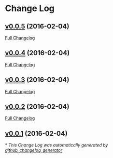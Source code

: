 # Change Log

## [v0.0.5](https://github.com/peec/ember-route-action/tree/v0.0.5) (2016-02-04)
[Full Changelog](https://github.com/peec/ember-route-action/compare/v0.0.4...v0.0.5)

## [v0.0.4](https://github.com/peec/ember-route-action/tree/v0.0.4) (2016-02-04)
[Full Changelog](https://github.com/peec/ember-route-action/compare/v0.0.3...v0.0.4)

## [v0.0.3](https://github.com/peec/ember-route-action/tree/v0.0.3) (2016-02-04)
[Full Changelog](https://github.com/peec/ember-route-action/compare/v0.0.2...v0.0.3)

## [v0.0.2](https://github.com/peec/ember-route-action/tree/v0.0.2) (2016-02-04)
[Full Changelog](https://github.com/peec/ember-route-action/compare/v0.0.1...v0.0.2)

## [v0.0.1](https://github.com/peec/ember-route-action/tree/v0.0.1) (2016-02-04)


\* *This Change Log was automatically generated by [github_changelog_generator](https://github.com/skywinder/Github-Changelog-Generator)*